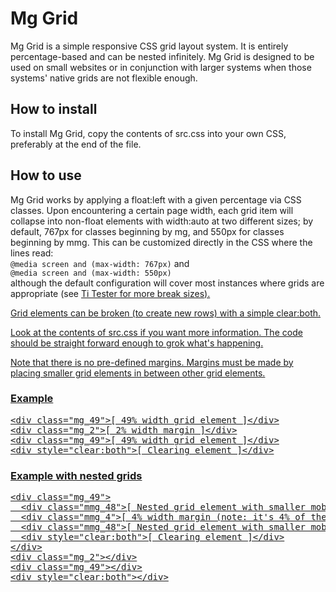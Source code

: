 Mg Grid
=======

Mg Grid is a simple responsive CSS grid layout system. It is entirely percentage-based and can be nested infinitely. Mg Grid is designed to be used on small websites or in conjunction with larger systems when those systems' native grids are not flexible enough.

<h2>How to install</h2>
To install Mg Grid, copy the contents of src.css into your own CSS, preferably at the end of the file.

<h2>How to use</h2>
Mg Grid works by applying a float:left with a given percentage via CSS classes. Upon encountering a certain page width, each grid item will collapse into non-float elements with width:auto at two different sizes; by default, 767px for classes beginning by mg, and 550px for classes beginning by mmg. This can be customized directly in the CSS where the lines read:<br>
<code>@media screen and (max-width: 767px)</code> and<br>
<code>@media screen and (max-width: 550px)</code><br>
although the default configuration will cover most instances where grids are appropriate (see <a href="https://github.com/Pacoup/ti_tester">Ti Tester for more break sizes).

Grid elements can be broken (to create new rows) with a simple clear:both.

Look at the contents of src.css if you want more information. The code should be straight forward enough to grok what's happening.

Note that there is no pre-defined margins. Margins must be made by placing smaller grid elements in between other grid elements.

<h3>Example</h3>

<pre>&lt;div class="mg_49">[ 49% width grid element ]&lt;/div>
&lt;div class="mg_2">[ 2% width margin ]&lt;/div>
&lt;div class="mg_49">[ 49% width grid element ]&lt;/div>
&lt;div style="clear:both">[ Clearing element ]&lt;/div>
</pre>

<h3>Example with nested grids</h3>

<pre>&lt;div class="mg_49">
  &lt;div class="mmg_48">[ Nested grid element with smaller mobile break width (mm) ]&lt;/div>
  &lt;div class="mmg_4">[ 4% width margin (note: it's 4% of the parent's 48% of the total ]&lt;/div>
  &lt;div class="mmg_48">[ Nested grid element with smaller mobile break width (mm) ]&lt;/div>
  &lt;div style="clear:both">[ Clearing element ]&lt;/div>
&lt;/div>
&lt;div class="mg_2">&lt;/div>
&lt;div class="mg_49">&lt;/div>
&lt;div style="clear:both">&lt;/div>
</pre>
